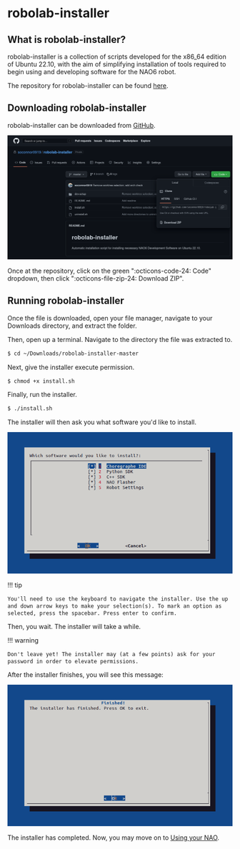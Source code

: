 # robolab-installer

## What is robolab-installer?

robolab-installer is a collection of scripts developed for the x86_64 edition of Ubuntu 22.10, with the aim of simplifying installation of tools required to begin using and developing software for the NAO6 robot.

The repository for robolab-installer can be found [here](https://github.com/soconnor0919/robolab-installer).

## Downloading robolab-installer

robolab-installer can be downloaded from [GitHub](https://github.com/soconnor0919/robolab-installer).

![robolab-installer GitHub](../assets/robolab-installer-github.png "robolab-installer")

Once at the repository, click on the green ":octicons-code-24: Code" dropdown, then click ":octicons-file-zip-24:&nbsp;Download ZIP".

## Running robolab-installer

Once the file is downloaded, open your file manager, navigate to your Downloads directory, and extract the folder. 

Then, open up a terminal. Navigate to the directory the file was extracted to.

```bash
$ cd ~/Downloads/robolab-installer-master
```

Next, give the installer execute permission.

```bash
$ chmod +x install.sh
```

Finally, run the installer.

```bash
$ ./install.sh
```

The installer will then ask you what software you'd like to install.

![robolab-installer software chooser](../assets/robolab-installer-software-select.png "robolab-installer Software Selection")

!!! tip

    You'll need to use the keyboard to navigate the installer. Use the up and down arrow keys to make your selection(s). To mark an option as selected, press the spacebar. Press enter to confirm.

Then, you wait. The installer will take a while.

!!! warning

    Don't leave yet! The installer may (at a few points) ask for your password in order to elevate permissions.

After the installer finishes, you will see this message:

![robolab-installer finished](../assets/robolab-installer-finished.png "robolab-installer finished")

The installer has completed. Now, you may move on to [Using your NAO](wip.md).
